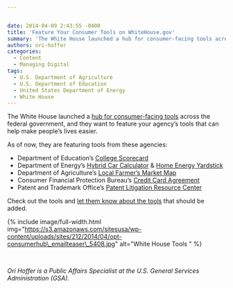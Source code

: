 ```yaml
---


date: 2014-04-09 2:43:55 -0400
title: 'Feature Your Consumer Tools on WhiteHouse.gov'
summary: 'The White House launched a hub for consumer-facing tools across the federal government, and they want to feature your agency&amp;#8217;s tools that can help make people&amp;#8217;s lives easier. As of now, they are featuring tools from these agencies\: Department of Education&amp;#8217;s College Scorecard Department of Energy&amp;#8217;s Hybrid Car Calculator&nbsp;&amp;amp; Home Energy Yardstick Department of Agriculture&amp;#8217;s'
authors: ori-hoffer
categories:
  - Content
  - Managing Digital
tags:
  - U.S. Department of Agriculture
  - U.S. Department of Education
  - United States Department of Energy
  - White House
---
```


The White House launched a [hub for consumer-facing tools](http://www.whitehouse.gov/tools) across the federal government, and they want to feature your agency&#8217;s tools that can help make people&#8217;s lives easier.

As of now, they are featuring tools from these agencies:

  * Department of Education&#8217;s [College Scorecard](http://collegecost.ed.gov/scorecard/)
  * Department of Energy&#8217;s [Hybrid Car Calculator](http://www.fueleconomy.gov/feg/hybridCompare.jsp) & [Home Energy Yardstick](https://www.energystar.gov/index.cfm?fuseaction=HOME_ENERGY_YARDSTICK.showGetStarted)
  * Department of Agriculture&#8217;s [Local Farmer&#8217;s Market Map](http://www.usda.gov/maps/maps/kyfcompassmap.htm)
  * Consumer Financial Protection Bureau&#8217;s [Credit Card Agreement](http://www.consumerfinance.gov/credit-cards/knowbeforeyouowe/)
  * Patent and Trademark Office&#8217;s [Patent Litigation Resource Center](http://www.uspto.gov/patents/litigation/index.jsp)

Check out the tools and [let them know about the tools](http://www.whitehouse.gov/tools/feedback) that should be added.


{% include image/full-width.html img="https://s3.amazonaws.com/sitesusa/wp-content/uploads/sites/212/2014/04/opt-consumerhub\_emailteaser\_5408.jpg" alt="White House Tools " %}

&nbsp;

_Ori Hoffer is a Public Affairs Specialist at the U.S. General Services Administration (GSA)._
